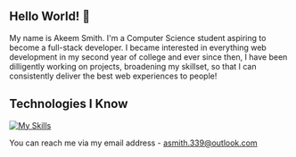 ## Hello World! :wave:
My name is Akeem Smith. I'm a Computer Science student aspiring to become a full-stack developer. I became interested in everything web development in my second year of college and ever since then, I have been dilligently working on projects, broadening my skillset, so that I can consistently deliver the best web experiences to people!

## Technologies I Know
[![My Skills](https://skillicons.dev/icons?i=nextjs,ts,react,js,sass,css,html,php,mysql,py,git)](https://skillicons.dev)


You can reach me via my email address - asmith.339@outlook.com

